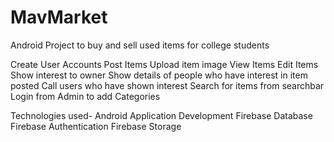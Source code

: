 # MavMarket
Android Project to buy and sell used items for college students

Create User Accounts
Post Items
Upload item image
View Items
Edit Items
Show interest to owner
Show details of people who have interest in item posted
Call users who have shown interest
Search for items from searchbar
Login from Admin to add Categories

Technologies used-
Android Application Development
Firebase Database
Firebase Authentication
Firebase Storage
